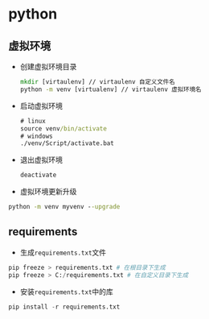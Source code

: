 # python


## 虚拟环境

- 创建虚拟环境目录

  ```cmd
  mkdir [virtaulenv] // virtaulenv 自定义文件名
  python -m venv [virtualenv] // virtaulenv 虚拟环境名
  ```
  
- 启动虚拟环境

  ```cmd
  # linux
  source venv/bin/activate
  # windows
  ./venv/Script/activate.bat
  ```

- 退出虚拟环境

  ```cmd
  deactivate
  ```

- 虚拟环境更新升级

```cmd
python -m venv myvenv --upgrade
```

## requirements

- 生成```requirements.txt```文件

```python
pip freeze > requirements.txt # 在根目录下生成
pip freeze > C:/requirements.txt # 在自定义目录下生成
```

- 安装```requirements.txt```中的库

```python
pip install -r requirements.txt
```
